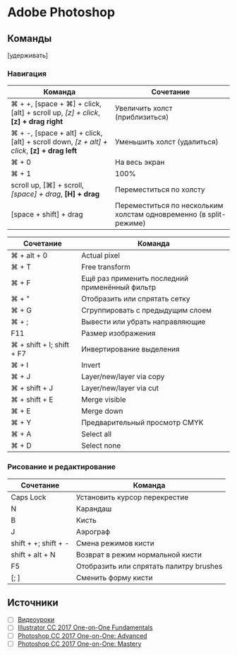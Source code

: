 # Adobe Photoshop


## Команды

[удерживать]

### Навигация

Команда | Сочетание
------- | ---------
⌘ + +, [space + ⌘] + click, [alt] + scroll up, _[z] + click_, __[z] + drag right__ | Увеличить холст (приблизиться)
⌘ + -, [space + alt] + click, [alt] + scroll down, _[z + alt] + click_, __[z] + drag left__ | Уменьшить холст (удалиться)
⌘ + 0 | На весь экран
⌘ + 1 | 100%
scroll up, [⌘] + scroll, _[space] + drag_, __[H] + drag__ | Переместиться по холсту
[space + shift] + drag | Переместиться по нескольким холстам одновременно (в split-режиме)

Сочетание | Команда
--------- | -------
⌘ + alt + 0 | Actual pixel
⌘ + T | Free transform
⌘ + F | Ещё раз применить последний применённый фильтр
⌘ + " | Отобразить или спрятать сетку
⌘ + G | Сгруппировать с предыдущим слоем
⌘ + ; | Вывести или убрать направляющие
F11 | Размер изображения
⌘ + shift + I; shift + F7 | Инвертирование выделения
⌘ + I | Invert
⌘ + J | Layer/new/layer via copy
⌘ + shift + J | Layer/new/layer via cut
⌘ + shift + E | Merge visible
⌘ + E | Merge down
⌘ + Y | Предварительный просмотр CMYK
⌘ + A | Select all
⌘ + D | Select none

### Рисование и редактирование

Сочетание | Команда
--------- | -------
Caps Lock | Установить курсор перекрестие
N | Карандаш
B | Кисть
J | Аэрограф
shift + +; shift + - | Смена режимов кисти
shift + alt + N | Возврат в режим нормальной кисти
F5 | Отобразить или спрятать палитру brushes
[; ] | Сменить форму кисти

## Источники
- [ ] [Видеоуроки](https://vk.com/videos-79901615)
- [ ] [Illustrator CC 2017 One-on-One Fundamentals](https://www.lynda.com/Illustrator-tutorials/Illustrator-CC-2017-One-One-Fundamentals/497773-2.html)
- [ ] [Photoshop CC 2017 One-on-One: Advanced](https://www.lynda.com/Photoshop-tutorials/Photoshop-CC-2017-One-One-Advanced/497775-2.html)
- [ ] [Photoshop CC 2017 One-on-One: Mastery](https://www.lynda.com/Design-tutorials/Photoshop-CC-2017-One-One-Mastery/497777-2.html)